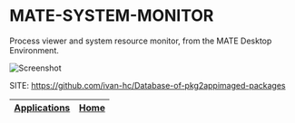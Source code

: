 # MATE-SYSTEM-MONITOR
 
 Process viewer and system resource monitor, from the MATE Desktop Environment.
 
 ![Screenshot](https://wiki.mate-desktop.org/img/applications/mate-system-monitor-window.png)
 
 SITE: https://github.com/ivan-hc/Database-of-pkg2appimaged-packages

 | [Applications](https://portable-linux-apps.github.io/apps.html) | [Home](https://portable-linux-apps.github.io)
 | --- | --- |
